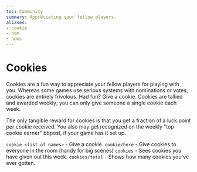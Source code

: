 ```yaml
---
toc: Community
summary: Appreciating your fellow players.
aliases:
- cookie
- nom
- noms
---
```

# Cookies

Cookies are a fun way to appreciate your fellow players for playing with you.  Whereas some games use serious systems with nominations or votes, cookies are entirely frivolous.  Had fun?  Give a cookie.  Cookies are tallied and awarded weekly; you can only give someone a single cookie each week. 

The only tangible reward for cookies is that you get a fraction of a luck point per cookie received.  You also may get recognized on the weekly "top cookie earner" bbpost, if your game has it set up.

`cookie <list of names>` - Give a cookie.
`cookie/here` - Give cookies to everyone in the room (handy for big scenes)
`cookies` - Sees cookies you have given out this week.
`cookies/total` - Shows how many cookies you've ever gotten.
